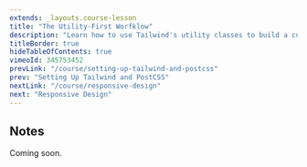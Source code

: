 ```yaml
---
extends: _layouts.course-lesson
title: "The Utility-First Worfklow"
description: "Learn how to use Tailwind's utility classes to build a custom marketing page."
titleBorder: true
hideTableOfContents: true
vimeoId: 345753452
prevLink: "/course/setting-up-tailwind-and-postcss"
prev: "Setting Up Tailwind and PostCSS"
nextLink: "/course/responsive-design"
next: "Responsive Design"
---
```


## Notes

Coming soon.